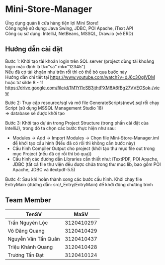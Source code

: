 # Mini-Store-Manager
Ứng dụng quản lí cửa hàng tiện lợi Mini Store!
<br>Công nghệ sử dụng: Java Swing, JDBC, POI Apache, iText API
<br>Công cụ sử dụng: IntelliJ, NetBeans, MSSQL, Draw.io (vẽ ERD)

## Hướng dẫn cài đặt
Bước 1: Khởi tạo tài khoản login trên SQL server (project dùng tài khoảng login mặc định là tk="sa" mk="12345")
<br>Nếu đã có tài khoản như trên rồi thì có thể bỏ qua bước này
<br>Hướng dẫn chi tiết tại https://www.youtube.com/watch?v=dJ6c3OgIVDM 
<br> hoặc từ silde 8 - 11 https://drive.google.com/file/d/1M1YI1cSB3jthtPXM8A6fBg27VVEOSok-/view

Bước 2: Truy cập resource/sql và mở file GenerateScripts(new).sql rồi chạy Script (sử dụng MSSQL Management Studio 18) 
<br> => database sẽ được khởi tạo

Bước 3: Khởi tạo dự án trong Project Structure (trong phần cài đặt của IntelliJ), trong đó ta chọn các bước thực hiện như sau:
- Modules -> Add -> Import Modules -> Chọn file Mini-Store-Manager.iml để khởi tạo cấu hình (Nếu đã có rồi thì không cần bước này)
- Cấu hình Compiler Output cho project (khởi tạo thư mục file out trong mục Project (nếu đã có rồi thì bỏ qua))
- Cấu hình các đường dẫn Libraries cần thiết như: iTextPDF, POI Apache, JDBC (tất cả file thư viện đều được chứa trong thư mục lib, bao gồm POI Apache, JDBC và itextpdf-5.5)
 
Bước 4: Sau khi hoàn thành xong các bước cấu hình. Khởi chạy file EntryMain (đường dẫn: src/_Entry/EntryMain) để khởi động chương trình

## Team Member
| TenSV                 | MaSV       |
|-----------------------|------------|
| Trần Nguyên Lộc       | 3120410297 |
| Võ Đăng Quang         | 3120410429 |
| Nguyễn Văn Tấn Quân   | 3120410437 |
| Triệu Khánh Quang     | 3120410428 |
| Trương Tấn Đạt        | 3120410124 |
 
  
